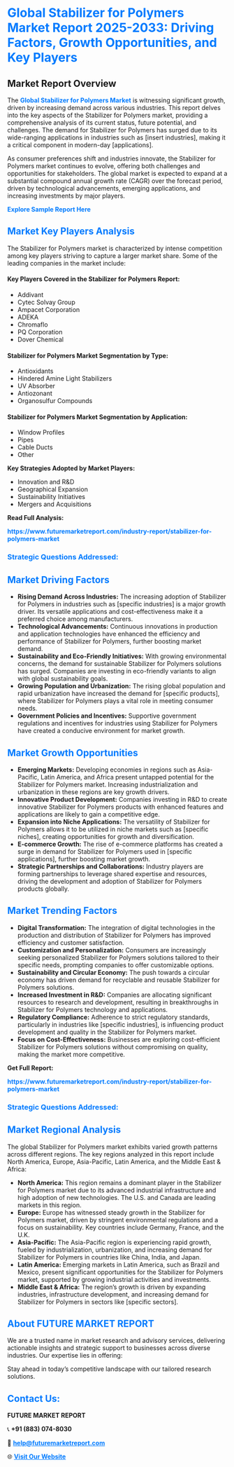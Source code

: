 <h1 style="color: #007BFF;">Global Stabilizer for Polymers Market Report 2025-2033: Driving Factors, Growth Opportunities, and Key Players</h1>

<section id="overview">
<h2>Market Report Overview</h2>
<p>The <a href="https://www.futuremarketreport.com/industry-report/stabilizer-for-polymers-market" style="color: #007BFF; text-decoration: none;"><strong>Global Stabilizer for Polymers Market</strong></a> is witnessing significant growth, driven by increasing demand across various industries. This report delves into the key aspects of the Stabilizer for Polymers market, providing a comprehensive analysis of its current status, future potential, and challenges. The demand for Stabilizer for Polymers has surged due to its wide-ranging applications in industries such as [insert industries], making it a critical component in modern-day [applications].</p>
<p>As consumer preferences shift and industries innovate, the Stabilizer for Polymers market continues to evolve, offering both challenges and opportunities for stakeholders. The global market is expected to expand at a substantial compound annual growth rate (CAGR) over the forecast period, driven by technological advancements, emerging applications, and increasing investments by major players.</p>
</section>

<section id="overview">
<p><a href="https://www.futuremarketreport.com/request-sample/reportId=59822" style="color: #007BFF; text-decoration: none;"><strong>Explore Sample Report Here</strong></a></p>
</section>

<section id="key-players">
<h2 style="color: #007BFF;">Market Key Players Analysis</h2>
<p>The Stabilizer for Polymers market is characterized by intense competition among key players striving to capture a larger market share. Some of the leading companies in the market include:</p>
<h4>Key Players Covered in the Stabilizer for Polymers Report:</h4>
<ul><li>Addivant</li><li>Cytec Solvay Group</li><li>Ampacet Corporation</li><li>ADEKA</li><li>Chromaflo</li><li>PQ Corporation</li><li>Dover Chemical</li></ul>
<h4>Stabilizer for Polymers Market Segmentation by Type:</h4>
<ul><li>Antioxidants</li><li>Hindered Amine Light Stabilizers</li><li>UV Absorber</li><li>Antiozonant</li><li>Organosulfur Compounds</li></ul>

<h4>Stabilizer for Polymers Market Segmentation by Application:</h4>
<ul><li>Window Profiles</li><li>Pipes</li><li>Cable Ducts</li><li>Other</li></ul>
<p><strong>Key Strategies Adopted by Market Players:</strong></p>
<ul>
<li>Innovation and R&D</li>
<li>Geographical Expansion</li>
<li>Sustainability Initiatives</li>
<li>Mergers and Acquisitions</li>
</ul>
</section>

<section>
<p><strong>Read Full Analysis: </strong></p><a href="https://www.futuremarketreport.com/industry-report/stabilizer-for-polymers-market" style="color: #007BFF; text-decoration: none;"><strong>https://www.futuremarketreport.com/industry-report/stabilizer-for-polymers-market</strong></a>
<h3 style="color: #007BFF;">Strategic Questions Addressed:</h3>
</section>

<section id="driving-factors">
<h2 style="color: #007BFF;">Market Driving Factors</h2>
<ul>
<li><strong>Rising Demand Across Industries:</strong> The increasing adoption of Stabilizer for Polymers in industries such as [specific industries] is a major growth driver. Its versatile applications and cost-effectiveness make it a preferred choice among manufacturers.</li>
<li><strong>Technological Advancements:</strong> Continuous innovations in production and application technologies have enhanced the efficiency and performance of Stabilizer for Polymers, further boosting market demand.</li>
<li><strong>Sustainability and Eco-Friendly Initiatives:</strong> With growing environmental concerns, the demand for sustainable Stabilizer for Polymers solutions has surged. Companies are investing in eco-friendly variants to align with global sustainability goals.</li>
<li><strong>Growing Population and Urbanization:</strong> The rising global population and rapid urbanization have increased the demand for [specific products], where Stabilizer for Polymers plays a vital role in meeting consumer needs.</li>
<li><strong>Government Policies and Incentives:</strong> Supportive government regulations and incentives for industries using Stabilizer for Polymers have created a conducive environment for market growth.</li>
</ul>
</section>

<section id="growth-opportunities">
<h2 style="color: #007BFF;">Market Growth Opportunities</h2>
<ul>
<li><strong>Emerging Markets:</strong> Developing economies in regions such as Asia-Pacific, Latin America, and Africa present untapped potential for the Stabilizer for Polymers market. Increasing industrialization and urbanization in these regions are key growth drivers.</li>
<li><strong>Innovative Product Development:</strong> Companies investing in R&D to create innovative Stabilizer for Polymers products with enhanced features and applications are likely to gain a competitive edge.</li>
<li><strong>Expansion into Niche Applications:</strong> The versatility of Stabilizer for Polymers allows it to be utilized in niche markets such as [specific niches], creating opportunities for growth and diversification.</li>
<li><strong>E-commerce Growth:</strong> The rise of e-commerce platforms has created a surge in demand for Stabilizer for Polymers used in [specific applications], further boosting market growth.</li>
<li><strong>Strategic Partnerships and Collaborations:</strong> Industry players are forming partnerships to leverage shared expertise and resources, driving the development and adoption of Stabilizer for Polymers products globally.</li>
</ul>
</section>

<section id="trending-factors">
<h2 style="color: #007BFF;">Market Trending Factors</h2>
<ul>
<li><strong>Digital Transformation:</strong> The integration of digital technologies in the production and distribution of Stabilizer for Polymers has improved efficiency and customer satisfaction.</li>
<li><strong>Customization and Personalization:</strong> Consumers are increasingly seeking personalized Stabilizer for Polymers solutions tailored to their specific needs, prompting companies to offer customizable options.</li>
<li><strong>Sustainability and Circular Economy:</strong> The push towards a circular economy has driven demand for recyclable and reusable Stabilizer for Polymers solutions.</li>
<li><strong>Increased Investment in R&D:</strong> Companies are allocating significant resources to research and development, resulting in breakthroughs in Stabilizer for Polymers technology and applications.</li>
<li><strong>Regulatory Compliance:</strong> Adherence to strict regulatory standards, particularly in industries like [specific industries], is influencing product development and quality in the Stabilizer for Polymers market.</li>
<li><strong>Focus on Cost-Effectiveness:</strong> Businesses are exploring cost-efficient Stabilizer for Polymers solutions without compromising on quality, making the market more competitive.</li>
</ul>
</section>

<section>
<p><strong>Get Full Report: </strong></p><a href="https://www.futuremarketreport.com/industry-report/stabilizer-for-polymers-market" style="color: #007BFF; text-decoration: none;"><strong>https://www.futuremarketreport.com/industry-report/stabilizer-for-polymers-market</strong></a>
<h3 style="color: #007BFF;">Strategic Questions Addressed:</h3>
</section>


<section id="regional-analysis">
<h2 style="color: #007BFF;">Market Regional Analysis</h2>
<p>The global Stabilizer for Polymers market exhibits varied growth patterns across different regions. The key regions analyzed in this report include North America, Europe, Asia-Pacific, Latin America, and the Middle East & Africa:</p>
<ul>
<li><strong>North America:</strong> This region remains a dominant player in the Stabilizer for Polymers market due to its advanced industrial infrastructure and high adoption of new technologies. The U.S. and Canada are leading markets in this region.</li>
<li><strong>Europe:</strong> Europe has witnessed steady growth in the Stabilizer for Polymers market, driven by stringent environmental regulations and a focus on sustainability. Key countries include Germany, France, and the U.K.</li>
<li><strong>Asia-Pacific:</strong> The Asia-Pacific region is experiencing rapid growth, fueled by industrialization, urbanization, and increasing demand for Stabilizer for Polymers in countries like China, India, and Japan.</li>
<li><strong>Latin America:</strong> Emerging markets in Latin America, such as Brazil and Mexico, present significant opportunities for the Stabilizer for Polymers market, supported by growing industrial activities and investments.</li>
<li><strong>Middle East & Africa:</strong> The region’s growth is driven by expanding industries, infrastructure development, and increasing demand for Stabilizer for Polymers in sectors like [specific sectors].</li>
</ul>
</section>

<footer>
<h2 style="color: #007BFF;">About FUTURE MARKET REPORT</h2>
<p>We are a trusted name in market research and advisory services, delivering actionable insights and strategic support to businesses across diverse industries. Our expertise lies in offering:</p>

<p>Stay ahead in today’s competitive landscape with our tailored research solutions.</p>

<h2 style="color: #007BFF;">Contact Us:</h2>
<p><strong>FUTURE MARKET REPORT</strong></p>
<p>📞 <strong>+91 (883) 074-8030</strong></p>
<p>📧 <strong><a href="mailto:help@futuremarketreport.com" style="color: #007BFF;">help@futuremarketreport.com</a></strong></p>
<p>🌐 <strong><a href="https://www.futuremarketreport.com/" style="color: #007BFF;">Visit Our Website</a></strong></p>
</footer>